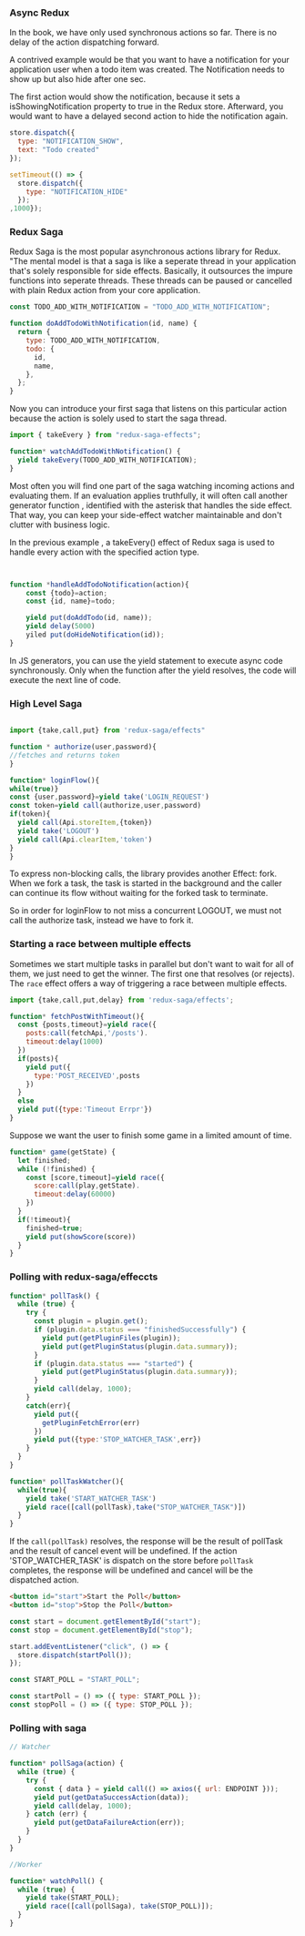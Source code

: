 ### Async Redux

In the book, we have only used synchronous actions so far. There is no delay of the action dispatching forward.

A contrived example would be that you want to have a notification for your application user when a todo item was created. The Notification needs to show up but also hide after one sec.

The first action would show the notification, because it sets a isShowingNotification property to true in the Redux store. Afterward, you would want to have a delayed second action to hide the notification again.

```javascript
store.dispatch({
  type: "NOTIFICATION_SHOW",
  text: "Todo created"
});

setTimeout(() => {
  store.dispatch({
    type: "NOTIFICATION_HIDE"
  });
,1000});
```

### Redux Saga

Redux Saga is the most popular asynchronous actions library for Redux. "The mental model is that a saga is like a seperate thread in your application that's solely responsible for side effects. Basically, it outsources the impure functions into seperate threads. These threads can be paused or cancelled with plain Redux action from your core application.

```javascript
const TODO_ADD_WITH_NOTIFICATION = "TODO_ADD_WITH_NOTIFICATION";

function doAddTodoWithNotification(id, name) {
  return {
    type: TODO_ADD_WITH_NOTIFICATION,
    todo: {
      id,
      name,
    },
  };
}
```

Now you can introduce your first saga that listens on this particular action because the action is solely used to start the saga thread.

```javascript
import { takeEvery } from "redux-saga-effects";

function* watchAddTodoWithNotification() {
  yield takeEvery(TODO_ADD_WITH_NOTIFICATION);
}
```

Most often you will find one part of the saga watching incoming actions and evaluating them. If an evaluation applies truthfully, it will often call another generator function , identified with the asterisk that handles the side effect. That way, you can keep your side-effect watcher maintainable and don't clutter with business logic.

In the previous example , a takeEvery() effect of Redux saga is used to handle every action with the specified action type.

```javascript


function *handleAddTodoNotification(action){
    const {todo}=action;
    const {id, name}=todo;

    yield put(doAddTodo(id, name));
    yield delay(5000)
    yiled put(doHideNotification(id));
}

```

In JS generators, you can use the yield statement to execute async code synchronously. Only when the function after the yield resolves, the code will execute the next line of code.

### High Level Saga

```javascript

import {take,call,put} from 'redux-saga/effects"

function * authorize(user,password){
//fetches and returns token
}

function* loginFlow(){
while(true)}
const {user,password}=yield take('LOGIN_REQUEST')
const token=yield call(authorize,user,password)
if(token){
  yield call(Api.storeItem,{token})
  yield take('LOGOUT')
  yield call(Api.clearItem,'token')
}
}
```

To express non-blocking calls, the library provides another Effect: fork. When we fork a task, the task is started in the background and the caller can continue its flow without waiting for the forked task to terminate.

So in order for loginFlow to not miss a concurrent LOGOUT, we must not call the authorize task, instead we have to fork it.

### Starting a race between multiple effects

Sometimes we start multiple tasks in parallel but don't want to wait for all
of them, we just need to get the winner. The first one that resolves (or rejects). The `race` effect offers a way of triggering a race between multiple
effects.

```javascript
import {take,call,put,delay} from 'redux-saga/effects';

function* fetchPostWithTimeout(){
  const {posts,timeout}=yield race({
    posts:call(fetchApi,'/posts').
    timeout:delay(1000)
  })
  if(posts){
    yield put({
      type:'POST_RECEIVED',posts
    })
  }
  else
  yield put({type:'Timeout Errpr'})
}

```

Suppose we want the user to finish some game in a limited amount of time.

```javascript
function* game(getState) {
  let finished;
  while (!finished) {
    const [score,timeout]=yield race({
      score:call(play,getState).
      timeout:delay(60000)
    })
  }
  if(!timeout){
    finished=true;
    yield put(showScore(score))
  }
}
```

### Polling with redux-saga/effeccts

```javascript
function* pollTask() {
  while (true) {
    try {
      const plugin = plugin.get();
      if (plugin.data.status === "finishedSuccessfully") {
        yield put(getPluginFiles(plugin));
        yield put(getPluginStatus(plugin.data.summary));
      }
      if (plugin.data.status === "started") {
        yield put(getPluginStatus(plugin.data.summary));
      }
      yield call(delay, 1000);
    }
    catch(err){
      yield put({
        getPluginFetchError(err)
      })
      yield put({type:'STOP_WATCHER_TASK',err})
    }
  }
}

function* pollTaskWatcher(){
  while(true){
    yield take('START_WATCHER_TASK')
    yield race([call(pollTask),take("STOP_WATCHER_TASK")])
  }
}
```

If the `call(pollTask)` resolves, the response will be the result of pollTask
and the result of cancel event will be undefined.
If the action 'STOP_WATCHER_TASK' is dispatch on the store before `pollTask`
completes, the response will be undefined and cancel will be the dispatched action.

```html
<button id="start">Start the Poll</button>
<button id="stop">Stop the Poll</button>
```

```javascript
const start = document.getElementById("start");
const stop = document.getElementById("stop");

start.addEventListener("click", () => {
  store.dispatch(startPoll());
});

const START_POLL = "START_POLL";

const startPoll = () => ({ type: START_POLL });
const stopPoll = () => ({ type: STOP_POLL });
```

### Polling with saga

```javascript
// Watcher

function* pollSaga(action) {
  while (true) {
    try {
      const { data } = yield call(() => axios({ url: ENDPOINT }));
      yield put(getDataSuccessAction(data));
      yield call(delay, 1000);
    } catch (err) {
      yield put(getDataFailureAction(err));
    }
  }
}

//Worker

function* watchPoll() {
  while (true) {
    yield take(START_POLL);
    yield race([call(pollSaga), take(STOP_POLL)]);
  }
}
```
